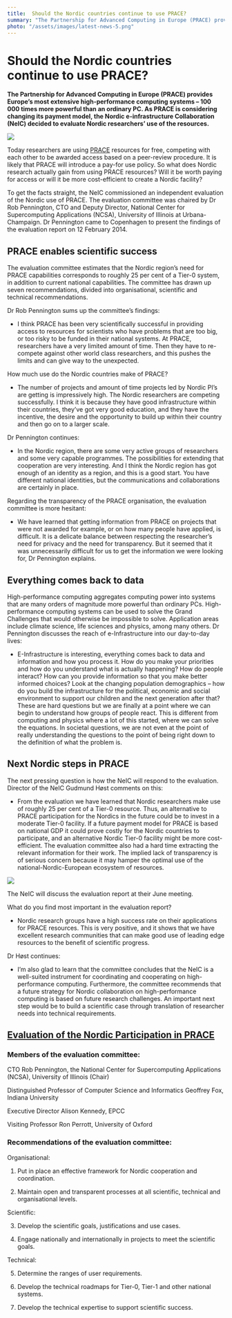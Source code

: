 ```yaml
---
title:  Should the Nordic countries continue to use PRACE? 
summary: "The Partnership for Advanced Computing in Europe (PRACE) provides Europe’s most extensive high-performance computing systems – 100 000 times more powerful than an ordinary PC. As PRACE is considering changing its payment model, the Nordic e-infrastructure Collaboration (NeIC) decided to evaluate Nordic researchers’ use of the resources."
photo: "/assets/images/latest-news-5.png"
---
```


Should the Nordic countries continue to use PRACE?
==================================================

**The Partnership for Advanced Computing in Europe (PRACE) provides Europe’s most extensive high-performance computing systems – 100 000 times more powerful than an ordinary PC. As PRACE is considering changing its payment model, the Nordic e-infrastructure Collaboration (NeIC) decided to evaluate Nordic researchers’ use of the resources.**

<a href="{% include baseurl %}/assets/images/news/rob.jpeg"> <img class="smallpic" src="{% include baseurl %}/assets/images/news/rob-mini.jpeg"> </a>

Today researchers are using [PRACE](http://www.prace-ri.eu/) resources for free, competing with each other to be awarded access based on a peer-review procedure. It is likely that PRACE will introduce a pay-for use policy. So what does Nordic research actually gain from using PRACE resources? Will it be worth paying for access or will it be more cost-efficient to create a Nordic facility?

To get the facts straight, the NeIC commissioned an independent evaluation of the Nordic use of PRACE. The evaluation committee was chaired by Dr Rob Pennington, CTO and Deputy Director, National Center for Supercomputing Applications (NCSA), University of Illinois at Urbana-Champaign. Dr Pennington came to Copenhagen to present the findings of the evaluation report on 12 February 2014.

PRACE enables scientific success
--------------------------------

The evaluation committee estimates that the Nordic region’s need for PRACE capabilities corresponds to roughly 25 per cent of a Tier-0 system, in addition to current national capabilities. The committee has drawn up seven recommendations, divided into organisational, scientific and technical recommendations.

Dr Rob Pennington sums up the committee’s findings:

- I think PRACE has been very scientifically successful in providing access to resources for scientists who have problems that are too big, or too risky to be funded in their national systems. At PRACE, researchers have a very limited amount of time. Then they have to re-compete against other world class researchers, and this pushes the limits and can give way to the unexpected.

How much use do the Nordic countries make of PRACE?

- The number of projects and amount of time projects led by Nordic PI’s are getting is impressively high. The Nordic researchers are competing successfully. I think it is because they have good infrastructure within their countries, they’ve got very good education, and they have the incentive, the desire and the opportunity to build up within their country and then go on to a larger scale.

Dr Pennington continues:

- In the Nordic region, there are some very active groups of researchers and some very capable programmes. The possibilities for extending that cooperation are very interesting. And I think the Nordic region has got enough of an identity as a region, and this is a good start. You have different national identities, but the communications and collaborations are certainly in place.

Regarding the transparency of the PRACE organisation, the evaluation committee is more hesitant:

- We have learned that getting information from PRACE on projects that were not awarded for example, or on how many people have applied, is difficult. It is a delicate balance between respecting the researcher’s need for privacy and the need for transparency. But it seemed that it was unnecessarily difficult for us to get the information we were looking for, Dr Pennington explains.

Everything comes back to data
-----------------------------

High-performance computing aggregates computing power into systems that are many orders of magnitude more powerful than ordinary PCs. High-performance computing systems can be used to solve the Grand Challenges that would otherwise be impossible to solve. Application areas include climate science, life sciences and physics, among many others. Dr Pennington discusses the reach of e-Infrastructure into our day-to-day lives:

- E-Infrastructure is interesting, everything comes back to data and information and how you process it. How do you make your priorities and how do you understand what is actually happening? How do people interact? How can you provide information so that you make better informed choices? Look at the changing population demographics – how do you build the infrastructure for the political, economic and social environment to support our children and the next generation after that? These are hard questions but we are finally at a point where we can begin to understand how groups of people react. This is different from computing and physics where a lot of this started, where we can solve the equations. In societal questions, we are not even at the point of really understanding the questions to the point of being right down to the definition of what the problem is.

Next Nordic steps in PRACE
--------------------------

The next pressing question is how the NeIC will respond to the evaluation. Director of the NeIC Gudmund Høst comments on this:

- From the evaluation we have learned that Nordic researchers make use of roughly 25 per cent of a Tier-0 resource. Thus, an alternative to PRACE participation for the Nordics in the future could be to invest in a moderate Tier-0 facility. If a future payment model for PRACE is based on national GDP it could prove costly for the Nordic countries to participate, and an alternative Nordic Tier-0 facility might be more cost-efficient. The evaluation committee also had a hard time extracting the relevant information for their work. The implied lack of transparency is of serious concern because it may hamper the optimal use of the national-Nordic-European ecosystem of resources.

<img class="smallpic" src="{% include baseurl %}/assets/images/news/gudmund.jpeg">

The NeIC will discuss the evaluation report at their June meeting.

What do you find most important in the evaluation report?

- Nordic research groups have a high success rate on their applications for PRACE resources. This is very positive, and it shows that we have excellent research communities that can make good use of leading edge resources to the benefit of scientific progress.

Dr Høst continues:

- I’m also glad to learn that the committee concludes that the NeIC is a well-suited instrument for coordinating and cooperating on high-performance computing. Furthermore, the committee recommends that a future strategy for Nordic collaboration on high-performance computing is based on future research challenges. An important next step would be to build a scientific case through translation of researcher needs into technical requirements.

[Evaluation of the Nordic Participation in PRACE](https://wiki.neic.no/wiki/File:PRACE_Report_Final_10_Feb_2014.pdf)
---------------------------------------------------------------------------------------------------------------

### Members of the evaluation committee:

CTO Rob Pennington, the National Center for Supercomputing Applications (NCSA), University of Illinois (Chair)

Distinguished Professor of Computer Science and Informatics Geoffrey Fox, Indiana University

Executive Director Alison Kennedy, EPCC

Visiting Professor Ron Perrott, University of Oxford

### Recommendations of the evaluation committee:

Organisational:

1. Put in place an effective framework for Nordic cooperation and coordination.

2. Maintain open and transparent processes at all scientific, technical and organisational levels.

Scientific:

3. Develop the scientific goals, justifications and use cases.

4. Engage nationally and internationally in projects to meet the scientific goals.

Technical:

5. Determine the ranges of user requirements.

6. Develop the technical roadmaps for Tier-0, Tier-1 and other national systems.

7. Develop the technical expertise to support scientific success.
